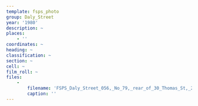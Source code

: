 ```yaml
---
template: fsps_photo
group: Daly_Street
year: '1980'
description: ~
places:
    - ''
coordinates: ~
heading: ~
classification: ~
section: ~
cell: ~
film_roll: ~
files:
    -
        filename: 'FSPS_Daly_Street_056,_No_79,_rear_of_30_Thomas_St,_21-7-E,_1980.png'
        caption: ''
---
```

